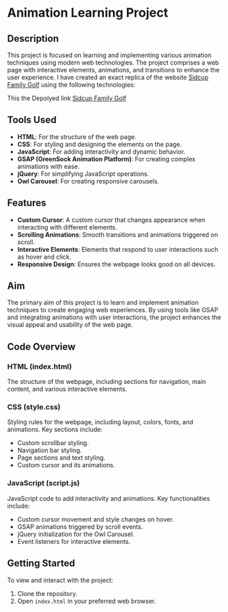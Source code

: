 # Animation Learning Project

## Description

This project is focused on learning and implementing various animation techniques using modern web technologies. The project comprises a web page with interactive elements, animations, and transitions to enhance the user experience. I have created an exact replica of the website [Sidcup Family Golf](https://sidcupfamilygolf.com/) using the following technologies:


This the Depolyed link [Sidcup Family Golf]([https://sidcupfamilygolf.com/](https://sid-cup-clone.netlify.app/))

## Tools Used

- **HTML**: For the structure of the web page.
- **CSS**: For styling and designing the elements on the page.
- **JavaScript**: For adding interactivity and dynamic behavior.
- **GSAP (GreenSock Animation Platform)**: For creating complex animations with ease.
- **jQuery**: For simplifying JavaScript operations.
- **Owl Carousel**: For creating responsive carousels.

## Features

- **Custom Cursor**: A custom cursor that changes appearance when interacting with different elements.
- **Scrolling Animations**: Smooth transitions and animations triggered on scroll.
- **Interactive Elements**: Elements that respond to user interactions such as hover and click.
- **Responsive Design**: Ensures the webpage looks good on all devices.

## Aim

The primary aim of this project is to learn and implement animation techniques to create engaging web experiences. By using tools like GSAP and integrating animations with user interactions, the project enhances the visual appeal and usability of the web page.

## Code Overview

### HTML (index.html)

The structure of the webpage, including sections for navigation, main content, and various interactive elements.

### CSS (style.css)

Styling rules for the webpage, including layout, colors, fonts, and animations. Key sections include:
- Custom scrollbar styling.
- Navigation bar styling.
- Page sections and text styling.
- Custom cursor and its animations.

### JavaScript (script.js)

JavaScript code to add interactivity and animations. Key functionalities include:
- Custom cursor movement and style changes on hover.
- GSAP animations triggered by scroll events.
- jQuery initialization for the Owl Carousel.
- Event listeners for interactive elements.

## Getting Started

To view and interact with the project:

1. Clone the repository.
2. Open `index.html` in your preferred web browser.
